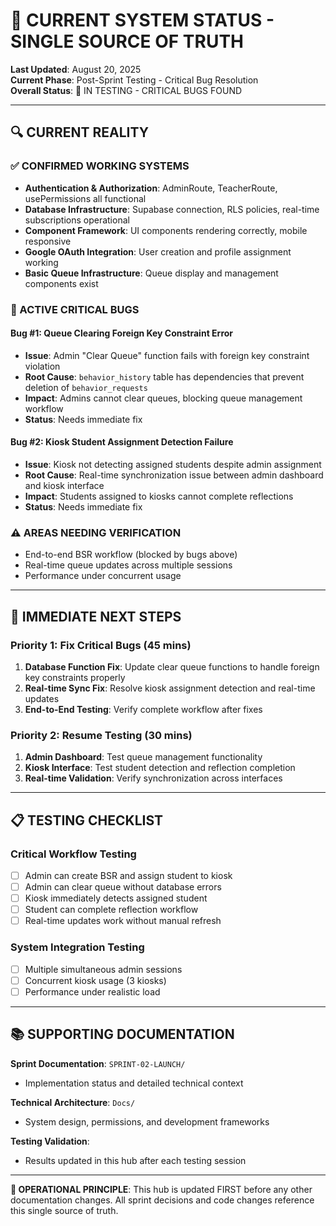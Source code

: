# 🎯 CURRENT SYSTEM STATUS - SINGLE SOURCE OF TRUTH

**Last Updated**: August 20, 2025  
**Current Phase**: Post-Sprint Testing - Critical Bug Resolution  
**Overall Status**: 🔴 IN TESTING - CRITICAL BUGS FOUND

---

## 🔍 CURRENT REALITY

### ✅ CONFIRMED WORKING SYSTEMS
- **Authentication & Authorization**: AdminRoute, TeacherRoute, usePermissions all functional
- **Database Infrastructure**: Supabase connection, RLS policies, real-time subscriptions operational
- **Component Framework**: UI components rendering correctly, mobile responsive
- **Google OAuth Integration**: User creation and profile assignment working
- **Basic Queue Infrastructure**: Queue display and management components exist

### 🔴 ACTIVE CRITICAL BUGS

#### Bug #1: Queue Clearing Foreign Key Constraint Error
- **Issue**: Admin "Clear Queue" function fails with foreign key constraint violation
- **Root Cause**: `behavior_history` table has dependencies that prevent deletion of `behavior_requests`
- **Impact**: Admins cannot clear queues, blocking queue management workflow
- **Status**: Needs immediate fix

#### Bug #2: Kiosk Student Assignment Detection Failure  
- **Issue**: Kiosk not detecting assigned students despite admin assignment
- **Root Cause**: Real-time synchronization issue between admin dashboard and kiosk interface
- **Impact**: Students assigned to kiosks cannot complete reflections
- **Status**: Needs immediate fix

### ⚠️ AREAS NEEDING VERIFICATION
- End-to-end BSR workflow (blocked by bugs above)
- Real-time queue updates across multiple sessions
- Performance under concurrent usage

---

## 🎯 IMMEDIATE NEXT STEPS

### Priority 1: Fix Critical Bugs (45 mins)
1. **Database Function Fix**: Update clear queue functions to handle foreign key constraints properly
2. **Real-time Sync Fix**: Resolve kiosk assignment detection and real-time updates
3. **End-to-End Testing**: Verify complete workflow after fixes

### Priority 2: Resume Testing (30 mins)
1. **Admin Dashboard**: Test queue management functionality
2. **Kiosk Interface**: Test student detection and reflection completion
3. **Real-time Validation**: Verify synchronization across interfaces

---

## 📋 TESTING CHECKLIST

### Critical Workflow Testing
- [ ] Admin can create BSR and assign student to kiosk
- [ ] Admin can clear queue without database errors
- [ ] Kiosk immediately detects assigned student
- [ ] Student can complete reflection workflow
- [ ] Real-time updates work without manual refresh

### System Integration Testing
- [ ] Multiple simultaneous admin sessions
- [ ] Concurrent kiosk usage (3 kiosks)
- [ ] Performance under realistic load

---

## 📚 SUPPORTING DOCUMENTATION

**Sprint Documentation**: `SPRINT-02-LAUNCH/`
- Implementation status and detailed technical context

**Technical Architecture**: `Docs/`  
- System design, permissions, and development frameworks

**Testing Validation**: 
- Results updated in this hub after each testing session

---

**🎯 OPERATIONAL PRINCIPLE**: This hub is updated FIRST before any other documentation changes. All sprint decisions and code changes reference this single source of truth.